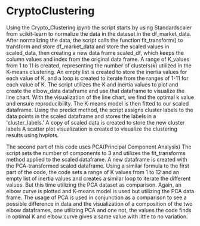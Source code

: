 # CryptoClustering
Using the Crypto_Clustering.ipynb the script starts by using Standardscaler from scikit-learn to normalize the data in the dataset in the df_market_data.  
After normalizing the data, the script calls the function fit_transform() to transform and store df_market_data and store the scaled values in scaled_data, then creating a new data frame scaled_df, which keeps the column values and index from the original data frame. 
A range of K_values from 1 to 11 is created, representing the number of clusters(k) utilized in the K-means clustering.
An empty list is created to store the inertia values for each value of K, and a loop is created to iterate from the ranges of 1-11 for each value of K. 
The script utilizes the K and inertia values to plot and create the elbow_data dataframe and use that dataframe to visualize the line chart.
With the visualization of the line chart, we find the optimal k value and ensure reproducibility. The K-means model is then fitted to our scaled dataframe. Using the predict method, the script assigns cluster labels to the data points in the scaled dataframe and stores the labels in a 'cluster_labels.'
A copy of scaled data is created to store the new cluster labels 
A scatter plot visualization is created to visualize the clustering results using hvplots. 

The second part of this code uses PCA(Principal Component Analysis) 
The script sets the number of components to 3 and utilizes the fit_transforms method applied to the scaled dataframe. 
A new dataframe is created with the PCA-transformed scaled dataframe. 
Using a similar formula to the first part of the code, the code sets a range of K values from 1 to 12 and an empty list of inertia values and creates a similar loop to iterate the different values. But this time utilizing the PCA dataset as comparison.
Again, an elbow curve is plotted and K-means model is used but utilizing the PCA data frame.
The usage of PCA is used in conjunction as a comparison to see a possible difference in data and the visualization of a composition of the two elbow dataframes, one utilizing PCA and one not, the values the code finds in optimal K and elbow curve gives a same value with little to no variation.  
